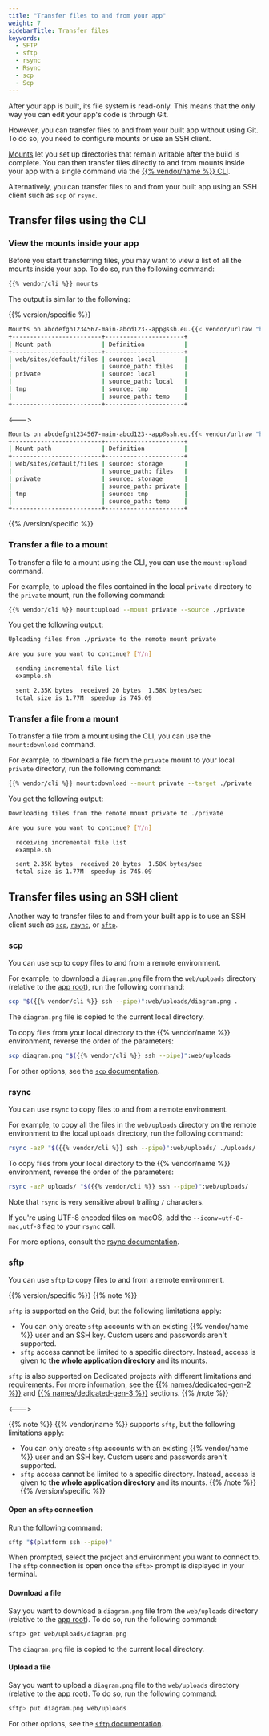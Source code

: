 ```yaml
---
title: "Transfer files to and from your app"
weight: 7
sidebarTitle: Transfer files
keywords:
  - SFTP
  - sftp
  - rsync
  - Rsync
  - scp
  - Scp
---
```


After your app is built, its file system is read-only.
This means that the only way you can edit your app's code is through Git.

However, you can transfer files to and from your built app without using Git.
To do so, you need to configure mounts or use an SSH client.

[Mounts](../create-apps/app-reference.md#mounts) let you set up directories that remain writable after the build is complete.
You can then transfer files directly to and from mounts inside your app
with a single command via the [{{% vendor/name %}} CLI](../administration/cli/_index.md).

Alternatively, you can transfer files to and from your built app using an SSH client
such as `scp` or `rsync`.

## Transfer files using the CLI

### View the mounts inside your app

Before you start transferring files,
you may want to view a list of all the mounts inside your app.
To do so, run the following command:

```bash
{{% vendor/cli %}} mounts
```

The output is similar to the following:

{{% version/specific %}}
<!-- Platform.sh -->
```bash
Mounts on abcdefgh1234567-main-abcd123--app@ssh.eu.{{< vendor/urlraw "host" >}}:
+-------------------------+----------------------+
| Mount path              | Definition           |
+-------------------------+----------------------+
| web/sites/default/files | source: local        |
|                         | source_path: files   |
| private                 | source: local        |
|                         | source_path: local   |
| tmp                     | source: tmp          |
|                         | source_path: temp    |
+-------------------------+----------------------+
```
<--->
<!-- Upsun -->

```bash
Mounts on abcdefgh1234567-main-abcd123--app@ssh.eu.{{< vendor/urlraw "host" >}}:
+-------------------------+----------------------+
| Mount path              | Definition           |
+-------------------------+----------------------+
| web/sites/default/files | source: storage      |
|                         | source_path: files   |
| private                 | source: storage      |
|                         | source_path: private |
| tmp                     | source: tmp          |
|                         | source_path: temp    |
+-------------------------+----------------------+
```
{{% /version/specific %}}

### Transfer a file to a mount

To transfer a file to a mount using the CLI, you can use the `mount:upload` command.

For example, to upload the files contained in the local `private` directory to the `private` mount,
run the following command:

```bash
{{% vendor/cli %}} mount:upload --mount private --source ./private
```

You get the following output:

```bash
Uploading files from ./private to the remote mount private

Are you sure you want to continue? [Y/n]

  sending incremental file list
  example.sh

  sent 2.35K bytes  received 20 bytes  1.58K bytes/sec
  total size is 1.77M  speedup is 745.09
```

### Transfer a file from a mount

To transfer a file from a mount using the CLI, you can use the `mount:download` command.

For example, to download a file from the `private` mount to your local `private` directory,
run the following command:

```bash
{{% vendor/cli %}} mount:download --mount private --target ./private
```

You get the following output:

```bash
Downloading files from the remote mount private to ./private

Are you sure you want to continue? [Y/n]

  receiving incremental file list
  example.sh

  sent 2.35K bytes  received 20 bytes  1.58K bytes/sec
  total size is 1.77M  speedup is 745.09
```

## Transfer files using an SSH client

Another way to transfer files to and from your built app is to use an SSH client such as [`scp`](file-transfer.md#scp),
[`rsync`](file-transfer.md#rsync), or [`sftp`](file-transfer.md#sftp).

### scp

You can use `scp` to copy files to and from a remote environment.

For example, to download a `diagram.png` file from the `web/uploads` directory
(relative to the [app root](../create-apps/app-reference.md#root-directory)),
run the following command:

```bash
scp "$({{% vendor/cli %}} ssh --pipe)":web/uploads/diagram.png .
```

The `diagram.png` file is copied to the current local directory.

To copy files from your local directory to the {{% vendor/name %}} environment,
reverse the order of the parameters:

```bash
scp diagram.png "$({{% vendor/cli %}} ssh --pipe)":web/uploads
```

For other options, see the [`scp` documentation](https://www.man7.org/linux/man-pages/man1/scp.1.html).

### rsync

You can use `rsync` to copy files to and from a remote environment.

For example, to copy all the files in the `web/uploads` directory on the remote environment
to the local `uploads` directory,
run the following command:

```bash
rsync -azP "$({{% vendor/cli %}} ssh --pipe)":web/uploads/ ./uploads/
```

To copy files from your local directory to the {{% vendor/name %}} environment,
reverse the order of the parameters:

```bash
rsync -azP uploads/ "$({{% vendor/cli %}} ssh --pipe)":web/uploads/
```

Note that `rsync` is very sensitive about trailing `/` characters.

If you're using UTF-8 encoded files on macOS,
add the `--iconv=utf-8-mac,utf-8` flag to your `rsync` call.

For more options, consult the [rsync documentation](https://man7.org/linux/man-pages/man1/rsync.1.html).

### sftp

You can use `sftp` to copy files to and from a remote environment.

{{% version/specific %}}
{{% note %}}
<!-- Platform.sh -->

`sftp` is supported on the Grid, but the following limitations apply:

- You can only create `sftp` accounts with an existing {{% vendor/name %}} user and an SSH key.
  Custom users and passwords aren't supported.
- `sftp` access cannot be limited to a specific directory.
  Instead, access is given to **the whole application directory** and its mounts.

`sftp` is also supported on Dedicated projects with different limitations and requirements.
For more information, see the [{{% names/dedicated-gen-2 %}}](/dedicated-gen-2/architecture/options.md#sftp)
and [{{% names/dedicated-gen-3 %}}](/dedicated-gen-3/options.md#sftp) sections.
{{% /note %}}

<--->
<!-- Upsun -->
{{% note %}}
{{% vendor/name %}} supports `sftp`, but the following limitations apply:

- You can only create `sftp` accounts with an existing {{% vendor/name %}} user and an SSH key.
  Custom users and passwords aren't supported.
- `sftp` access cannot be limited to a specific directory.
  Instead, access is given to **the whole application directory** and its mounts.
{{% /note %}}
{{% /version/specific %}}

#### Open an `sftp` connection

Run the following command:

```bash
sftp "$(platform ssh --pipe)"
```

When prompted, select the project and environment you want to connect to.
The `sftp` connection is open once the `sftp>` prompt is displayed in your terminal.

#### Download a file

Say you want to download a `diagram.png` file from the `web/uploads` directory
(relative to the [app root](../create-apps/app-reference.md#root-directory)).
To do so, run the following command:

```
sftp> get web/uploads/diagram.png
```

The `diagram.png` file is copied to the current local directory.

#### Upload a file

Say you want to upload a `diagram.png` file to the `web/uploads` directory
(relative to the [app root](../create-apps/app-reference.md#root-directory)).
To do so, run the following command:

```bash
sftp> put diagram.png web/uploads
```

For other options, see the [`sftp` documentation](https://man7.org/linux/man-pages/man1/sftp.1.html).
